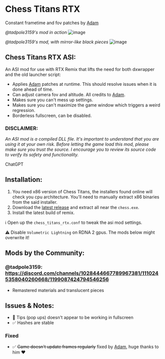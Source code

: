 # Chess Titans RTX
Constant frametime and fov patches by [Adam](https://github.com/adamplayer)

*@tadpole3159's mod in action*
![image](https://github.com/Kamilkampfwagen-II/Chess-Titans-RTX/assets/84380947/5391d254-758c-4a25-a5e9-2e4b53259773)

*@tadpole3159's mod, with mirror-like black pieces*
![image](https://github.com/Kamilkampfwagen-II/Chess-Titans-RTX/assets/84380947/2ac5c77a-ba22-4d0b-83ea-30644b456fbb)


## Chess Titans RTX ASI:
An ASI mod for use with RTX Remix that lifts the need for both dxwrapper and the old launcher script:
- Applies [Adam](https://github.com/adamplayer) patches at runtime. This should resolve issues when it is done ahead of time.
- Can adjust camera fov and altitude. All credits to [Adam](https://github.com/adamplayer).
- Makes sure you can't mess up settings.
- Makes sure you can't maximize the game window which triggers a weird regression.
- Borderless fullscreen, can be disabled.
### DISCLAIMER:
*An ASI mod is a compiled DLL file. It's important to understand that you are using it at your own risk. Before letting the game load this mod, please make sure you trust the source. I encourage you to review its source code to verify its safety and functionality.*

ChatGPT

## Installation:
1. You need x86 version of Chess Titans, the installers found online will check you cpu architecture. You'll need to manually extract x86 binaries from the said installer.
2. Download the [latest release](https://github.com/Kamilkampfwagen-II/Chess-Titans-RTX/releases/latest) and extract all near the `chess.exe`.
3. Install the latest build of remix.

:information_source: Open up the `chess_titans_rtx.conf` to tweak the asi mod settings.

:warning: Disable `Volumetric Lightning` on RDNA 2 gpus. The mods below might overwrite it!

## Mods by the Community:
### @tadpole3159: https://discord.com/channels/1028444667789967381/1110245358040260668/1199087424794546256
- Remastered materials and translucent pieces

## Issues & Notes:
- :no_entry_sign: Tips (pop ups) doesn't appear to be working in fullscreen
- :white_check_mark: Hashes are stable
### Fixed
- :white_check_mark: ~~Game doesn't update frames regularly~~ fixed by [Adam](https://github.com/adamplayer), huge thanks to him :heart:
